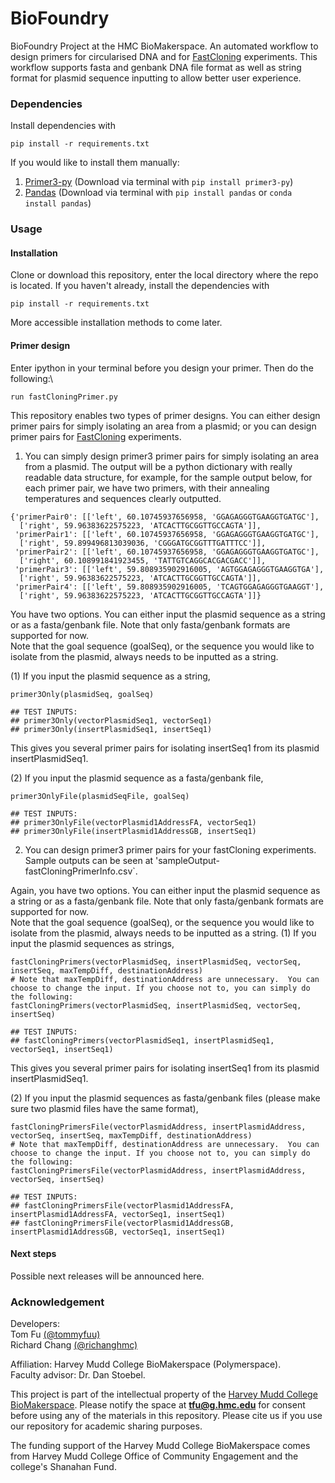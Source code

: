 # BioFoundry

BioFoundry Project at the HMC BioMakerspace. An automated workflow to design primers for circularised DNA and for [FastCloning](https://bmcbiotechnol.biomedcentral.com/articles/10.1186/1472-6750-11-92) experiments. This workflow supports fasta and genbank DNA file format as well as string format for plasmid sequence inputting to allow better user experience.

### Dependencies

Install dependencies with

```
pip install -r requirements.txt
```

If you would like to install them manually:

1. [Primer3-py](https://libnano.github.io/primer3-py/index.html) (Download via terminal with `pip install primer3-py`)
2. [Pandas](https://pandas.pydata.org/pandas-docs/stable/index.html) (Download via terminal with `pip install pandas` or `conda install pandas`)

### Usage

#### Installation

Clone or download this repository, enter the local directory where the repo is located. If you haven't already, install the dependencies with

```
pip install -r requirements.txt
```

More accessible installation methods to come later.

#### Primer design

Enter ipython in your terminal before you design your primer. Then do the following:\

```
run fastCloningPrimer.py
```

This repository enables two types of primer designs. You can either design primer pairs for simply isolating an area from a plasmid; or you can design primer pairs for [FastCloning](https://bmcbiotechnol.biomedcentral.com/articles/10.1186/1472-6750-11-92) experiments.

1. You can simply design primer3 primer pairs for simply isolating an area from a plasmid. The output will be a python dictionary with really readable data structure, for example, for the sample output below, for each primer pair, we have two primers, with their annealing temperatures and sequences clearly outputted.

```
{'primerPair0': [['left', 60.10745937656958, 'GGAGAGGGTGAAGGTGATGC'],
  ['right', 59.96383622575223, 'ATCACTTGCGGTTGCCAGTA']],
 'primerPair1': [['left', 60.10745937656958, 'GGAGAGGGTGAAGGTGATGC'],
  ['right', 59.899496813039036, 'CGGGATGCGGTTTGATTTCC']],
 'primerPair2': [['left', 60.10745937656958, 'GGAGAGGGTGAAGGTGATGC'],
  ['right', 60.108991841923455, 'TATTGTCAGGCACGACGACC']],
 'primerPair3': [['left', 59.808935902916005, 'AGTGGAGAGGGTGAAGGTGA'],
  ['right', 59.96383622575223, 'ATCACTTGCGGTTGCCAGTA']],
 'primerPair4': [['left', 59.808935902916005, 'TCAGTGGAGAGGGTGAAGGT'],
  ['right', 59.96383622575223, 'ATCACTTGCGGTTGCCAGTA']]}
```

You have two options. You can either input the plasmid sequence as a string or as a fasta/genbank file. Note that only fasta/genbank formats are supported for now.\
Note that the goal sequence (goalSeq), or the sequence you would like to isolate from the plasmid, always needs to be inputted as a string.

(1) If you input the plasmid sequence as a string,

```
primer3Only(plasmidSeq, goalSeq)

## TEST INPUTS:
## primer3Only(vectorPlasmidSeq1, vectorSeq1)
## primer3Only(insertPlasmidSeq1, insertSeq1)
```

This gives you several primer pairs for isolating insertSeq1 from its plasmid insertPlasmidSeq1.

(2) If you input the plasmid sequence as a fasta/genbank file,

```
primer3OnlyFile(plasmidSeqFile, goalSeq)

## TEST INPUTS:
## primer3OnlyFile(vectorPlasmid1AddressFA, vectorSeq1)
## primer3OnlyFile(insertPlasmid1AddressGB, insertSeq1)
```

2. You can design primer3 primer pairs for your fastCloning experiments. Sample outputs can be seen at 'sampleOutput-fastCloningPrimerInfo.csv`.

Again, you have two options. You can either input the plasmid sequence as a string or as a fasta/genbank file. Note that only fasta/genbank formats are supported for now.\
Note that the goal sequence (goalSeq), or the sequence you would like to isolate from the plasmid, always needs to be inputted as a string.
(1) If you input the plasmid sequences as strings,

```
fastCloningPrimers(vectorPlasmidSeq, insertPlasmidSeq, vectorSeq, insertSeq, maxTempDiff, destinationAddress)
# Note that maxTempDiff, destinationAddress are unnecessary.  You can choose to change the input. If you choose not to, you can simply do the following:
fastCloningPrimers(vectorPlasmidSeq, insertPlasmidSeq, vectorSeq, insertSeq)

## TEST INPUTS:
## fastCloningPrimers(vectorPlasmidSeq1, insertPlasmidSeq1, vectorSeq1, insertSeq1)
```

This gives you several primer pairs for isolating insertSeq1 from its plasmid insertPlasmidSeq1.

(2) If you input the plasmid sequences as fasta/genbank files (please make sure two plasmid files have the same format),

```
fastCloningPrimersFile(vectorPlasmidAddress, insertPlasmidAddress, vectorSeq, insertSeq, maxTempDiff, destinationAddress)
# Note that maxTempDiff, destinationAddress are unnecessary.  You can choose to change the input. If you choose not to, you can simply do the following:
fastCloningPrimersFile(vectorPlasmidAddress, insertPlasmidAddress, vectorSeq, insertSeq)

## TEST INPUTS:
## fastCloningPrimersFile(vectorPlasmid1AddressFA, insertPlasmid1AddressFA, vectorSeq1, insertSeq1)
## fastCloningPrimersFile(vectorPlasmid1AddressGB, insertPlasmid1AddressGB, vectorSeq1, insertSeq1)
```

#### Next steps

Possible next releases will be announced here.

### Acknowledgement

Developers:\
Tom Fu [(@tommyfuu)](https://github.com/tommyfuu)\
Richard Chang [(@richanghmc)](https://github.com/richanghmc)

Affiliation: Harvey Mudd College BioMakerspace (Polymerspace). \
Faculty advisor: Dr. Dan Stoebel.

This project is part of the intellectual property of the [Harvey Mudd College BioMakerspace](https://biomakerspace.com/). Please notify the space at **tfu@g.hmc.edu** for consent before using any of the materials in this repository. Please cite us if you use our repository for academic sharing purposes.

The funding support of the Harvey Mudd College BioMakerspace comes from Harvey Mudd College Office of Community Engagement and the college's Shanahan Fund.
